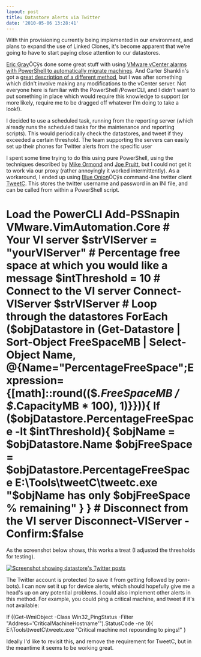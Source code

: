 ```yaml
---
layout: post
title: Datastore alerts via Twitter
date: '2010-05-06 13:28:41'
---
```



With thin provisioning currently being implemented in our environment, and plans to expand the use of Linked Clones, it's become apparent that we're going to have to start paying close attention to our datastores.

[Eric Gray](http://www.vcritical.com/about/)ÔÇÿs done some great stuff with using [VMware vCenter alarms with PowerShell to automatically migrate machines](http://www.vcritical.com/2009/10/powershell-prevents-datastore-emergencies/). And Carter Shanklin's got a [great description of a different method](http://blogs.vmware.com/vipowershell/2009/09/how-to-run-powercli-scripts-from-vcenter-alarms.html), but I was after something which didn't involve making any modifications to the vCenter server. Not everyone here is familiar with the PowerShell /PowerCLI, and I didn't want to put something in place which would require this knowledge to support (or more likely, require me to be dragged off whatever I'm doing to take a look!).

I decided to use a scheduled task, running from the reporting server (which already runs the scheduled tasks for the maintenance and reporting scripts). This would periodically check the datastores, and tweet if they exceeded a certain threshold. The team supporting the servers can easily set up their phones for Twitter alerts from the specific user

I spent some time trying to do this using pure PowerShell, using the techniques described by [Mike Ormond](http://blogs.msdn.com/mikeormond/archive/2009/01/30/updated-twitter-powershell-script.aspx) and [Joe Pruitt](http://devcentral.f5.com/weblogs/Joe/archive/2008/12/30/introducing-poshtweet---the-powershell-twitter-script-library.aspx), but I could not get it to work via our proxy (rather annoyingly it worked intermittently). As a workaround, I ended up using [Blue Onion](http://blueonionsoftware.com/blog.aspx)ÔÇÿs command-line twitter client [TweetC](http://blueonionsoftware.com/blog.aspx?p=b46a526d-03ea-40a2-8563-6f66f4838a57). This stores the twitter username and password in an INI file, and can be called from within a PowerShell script.

# Load the PowerCLI Add-PSSnapin VMware.VimAutomation.Core # Your VI server $strVIServer = "yourVIServer" # Percentage free space at which you would like a message $intThreshold = 10 # Connect to the VI server Connect-VIServer $strVIServer # Loop through the datastores ForEach ($objDatastore in (Get-Datastore | Sort-Object FreeSpaceMB | Select-Object Name, @{Name="PercentageFreeSpace";Expression={[math]::round(($_.FreeSpaceMB / $_.CapacityMB * 100), 1)}})){ If ($objDatastore.PercentageFreeSpace -lt $intThreshold){ $objName = $objDatastore.Name $objFreeSpace = $objDatastore.PercentageFreeSpace E:\Tools\tweetC\tweetc.exe "$objName has only $objFreeSpace % remaining" } } # Disconnect from the VI server Disconnect-VIServer -Confirm:$false

As the screenshot below shows, this works a treat (I adjusted the thresholds for testing).

[![Screenshot showing datastore's Twitter posts](http://ben.neise.co.uk/wp-content/uploads/2010/05/Capture-300x150.png "Datastores Tweeting")](http://ben.neise.co.uk/wp-content/uploads/2010/05/Capture.png)

The Twitter account is protected (to save it from getting followed by porn-bots). I can now set it up for device alerts, which should hopefully give me a head's up on any potential problems. I could also implement other alerts in this method. For example, you could ping a critical machine, and tweet if it's not available:

If ((Get-WmiObject -Class Win32_PingStatus -Filter "Address='CriticalMachineHostname'").StatusCode -ne 0){ E:\Tools\tweetC\tweetc.exe "Critical machine not reposnding to pings!" }

Ideally I'd like to revisit this, and remove the requirement for TweetC, but in the meantime it seems to be working great.


